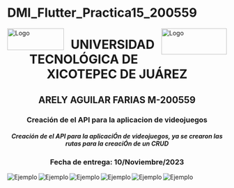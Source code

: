 # DMI_Flutter_Practica15_200559

<p>
<img src=https://github.com/Arely2409/DDI_TAREA-3_200559/assets/84819096/285c9e31-8d65-443f-a1ba-f252963cd261 alt="Logo" width="130" height="50" align="left"> <img src=https://github.com/Arely2409/DDI_TAREA-3_200559/assets/84819096/d6991d80-8278-4a17-b4ca-433d1b6241df alt="Logo" width="150" height="60" align="right"> 
</p>

<P>
  <h1 align="center">UNIVERSIDAD TECNOLÓGICA DE XICOTEPEC DE JUÁREZ</h1>
  <h2 align="center">ARELY AGUILAR FARIAS M-200559</h2>
  <h3 align="center">Creación de el API para la aplicacion de videojuegos</h3>
  <h5 align="center">Creación de el API para la aplicaciÓn de videojuegos, ya se crearon las rutas para la creaciÓn de un CRUD</h5>
  <h3 align="center">Fecha de entrega: 10/Noviembre/2023</h3>
</P>

<center>
  <img src=https://github.com/Arely2409/DMI_Flutter_Practica15_200559/assets/84819096/dc75049b-a397-4038-b850-3d4c6555e442 alt="Ejemplo"  align="left">
  <img src=https://github.com/Arely2409/DMI_Flutter_Practica15_200559/assets/84819096/7d7b760b-c62f-40f6-a878-b8836d82bb1a alt="Ejemplo"  align="left">
  <img src=https://github.com/Arely2409/DMI_Flutter_Practica15_200559/assets/84819096/960860c2-a58e-4da9-9d96-f3ad949d9a45 alt="Ejemplo"  align="left">
  <img src=https://github.com/Arely2409/DMI_Flutter_Practica15_200559/assets/84819096/25e06772-c207-4e33-a42f-943760a8333f alt="Ejemplo"  align="left">
  <img src=https://github.com/Arely2409/DMI_Flutter_Practica15_200559/assets/84819096/4f2998bf-3f69-40da-9a8d-ff39aee392a1 alt="Ejemplo"  align="left">
  <img src=https://github.com/Arely2409/DMI_Flutter_Practica15_200559/assets/84819096/6fa57db2-4fcf-4b91-af42-316b68e87ae6 alt="Ejemplo"  align="left">
</center>
